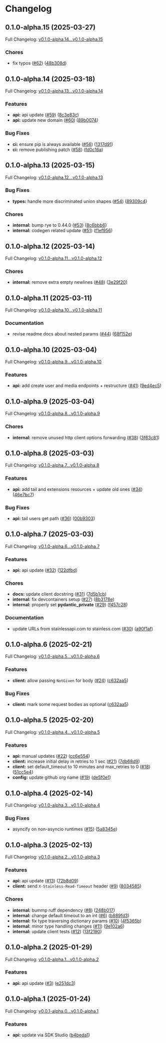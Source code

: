 # Changelog

## 0.1.0-alpha.15 (2025-03-27)

Full Changelog: [v0.1.0-alpha.14...v0.1.0-alpha.15](https://github.com/raccoonaihq/raccoonai-python/compare/v0.1.0-alpha.14...v0.1.0-alpha.15)

### Chores

* fix typos ([#62](https://github.com/raccoonaihq/raccoonai-python/issues/62)) ([48b308d](https://github.com/raccoonaihq/raccoonai-python/commit/48b308d54385b04e0d7139b81690a81194499310))

## 0.1.0-alpha.14 (2025-03-18)

Full Changelog: [v0.1.0-alpha.13...v0.1.0-alpha.14](https://github.com/raccoonaihq/raccoonai-python/compare/v0.1.0-alpha.13...v0.1.0-alpha.14)

### Features

* **api:** api update ([#59](https://github.com/raccoonaihq/raccoonai-python/issues/59)) ([8c3e83c](https://github.com/raccoonaihq/raccoonai-python/commit/8c3e83cc030af8c2dfe01e79676b9b3f80bd3f8b))
* **api:** update new domain ([#60](https://github.com/raccoonaihq/raccoonai-python/issues/60)) ([89b0074](https://github.com/raccoonaihq/raccoonai-python/commit/89b00747c646dc3ac8dfe84a025ba59aee06bbff))


### Bug Fixes

* **ci:** ensure pip is always available ([#56](https://github.com/raccoonaihq/raccoonai-python/issues/56)) ([1317d91](https://github.com/raccoonaihq/raccoonai-python/commit/1317d91a7551ea5e44d56e2538b1f8498cdc3f0e))
* **ci:** remove publishing patch ([#58](https://github.com/raccoonaihq/raccoonai-python/issues/58)) ([fd0c16a](https://github.com/raccoonaihq/raccoonai-python/commit/fd0c16ab03e82f28591c3fde7b5ed079fe8f0557))

## 0.1.0-alpha.13 (2025-03-15)

Full Changelog: [v0.1.0-alpha.12...v0.1.0-alpha.13](https://github.com/raccoonaihq/raccoonai-python/compare/v0.1.0-alpha.12...v0.1.0-alpha.13)

### Bug Fixes

* **types:** handle more discriminated union shapes ([#54](https://github.com/raccoonaihq/raccoonai-python/issues/54)) ([89309c4](https://github.com/raccoonaihq/raccoonai-python/commit/89309c469b5350d7883e9d979ee34af7178ebb11))


### Chores

* **internal:** bump rye to 0.44.0 ([#53](https://github.com/raccoonaihq/raccoonai-python/issues/53)) ([8c6bbb6](https://github.com/raccoonaihq/raccoonai-python/commit/8c6bbb67d288e897cda0d492a6217ae3138e0ba5))
* **internal:** codegen related update ([#51](https://github.com/raccoonaihq/raccoonai-python/issues/51)) ([f1ef956](https://github.com/raccoonaihq/raccoonai-python/commit/f1ef956cfe8fe417214ffc79dff0f233c48a2f82))

## 0.1.0-alpha.12 (2025-03-14)

Full Changelog: [v0.1.0-alpha.11...v0.1.0-alpha.12](https://github.com/raccoonaihq/raccoonai-python/compare/v0.1.0-alpha.11...v0.1.0-alpha.12)

### Chores

* **internal:** remove extra empty newlines ([#48](https://github.com/raccoonaihq/raccoonai-python/issues/48)) ([3e29f20](https://github.com/raccoonaihq/raccoonai-python/commit/3e29f20507433c0c7c020d01d7bd1f1a167fcb3c))

## 0.1.0-alpha.11 (2025-03-11)

Full Changelog: [v0.1.0-alpha.10...v0.1.0-alpha.11](https://github.com/raccoonaihq/raccoonai-python/compare/v0.1.0-alpha.10...v0.1.0-alpha.11)

### Documentation

* revise readme docs about nested params ([#44](https://github.com/raccoonaihq/raccoonai-python/issues/44)) ([68f152e](https://github.com/raccoonaihq/raccoonai-python/commit/68f152e06a22cae44c28e4f6171df6ee87965866))

## 0.1.0-alpha.10 (2025-03-04)

Full Changelog: [v0.1.0-alpha.9...v0.1.0-alpha.10](https://github.com/raccoonaihq/raccoonai-python/compare/v0.1.0-alpha.9...v0.1.0-alpha.10)

### Features

* **api:** add create user and media endpoints + restructure ([#41](https://github.com/raccoonaihq/raccoonai-python/issues/41)) ([9ed4ec5](https://github.com/raccoonaihq/raccoonai-python/commit/9ed4ec5780ebb3ce33e4ba7cd3abb547d3566fa2))

## 0.1.0-alpha.9 (2025-03-04)

Full Changelog: [v0.1.0-alpha.8...v0.1.0-alpha.9](https://github.com/raccoonaihq/raccoonai-python/compare/v0.1.0-alpha.8...v0.1.0-alpha.9)

### Chores

* **internal:** remove unused http client options forwarding ([#38](https://github.com/raccoonaihq/raccoonai-python/issues/38)) ([3f63c81](https://github.com/raccoonaihq/raccoonai-python/commit/3f63c811fbd58e6a91beb1e03f26cb9fa084a529))

## 0.1.0-alpha.8 (2025-03-03)

Full Changelog: [v0.1.0-alpha.7...v0.1.0-alpha.8](https://github.com/raccoonaihq/raccoonai-python/compare/v0.1.0-alpha.7...v0.1.0-alpha.8)

### Features

* **api:** add tail and extensions resources + update old ones ([#34](https://github.com/raccoonaihq/raccoonai-python/issues/34)) ([46e7bc7](https://github.com/raccoonaihq/raccoonai-python/commit/46e7bc7a131e41a47f05ff3103ad2859997719b9))


### Bug Fixes

* **api:** tail users get path ([#36](https://github.com/raccoonaihq/raccoonai-python/issues/36)) ([00b9303](https://github.com/raccoonaihq/raccoonai-python/commit/00b9303a013a4202f4d4e9c824f8065013d1e236))

## 0.1.0-alpha.7 (2025-03-03)

Full Changelog: [v0.1.0-alpha.6...v0.1.0-alpha.7](https://github.com/raccoonaihq/raccoonai-python/compare/v0.1.0-alpha.6...v0.1.0-alpha.7)

### Features

* **api:** api update ([#32](https://github.com/raccoonaihq/raccoonai-python/issues/32)) ([122dfbd](https://github.com/raccoonaihq/raccoonai-python/commit/122dfbdab0b497c7baa5c1e30e8c53d971a99b0c))


### Chores

* **docs:** update client docstring ([#31](https://github.com/raccoonaihq/raccoonai-python/issues/31)) ([7d5b1cb](https://github.com/raccoonaihq/raccoonai-python/commit/7d5b1cbbbc21e7d7daf7860951236ebbfcc3ba70))
* **internal:** fix devcontainers setup ([#27](https://github.com/raccoonaihq/raccoonai-python/issues/27)) ([8b3178e](https://github.com/raccoonaihq/raccoonai-python/commit/8b3178e30fe72e1326eb46c49891b668a15db3ca))
* **internal:** properly set __pydantic_private__ ([#29](https://github.com/raccoonaihq/raccoonai-python/issues/29)) ([f457c28](https://github.com/raccoonaihq/raccoonai-python/commit/f457c28d9b5bbe682cc83156bfad97a0d5216444))


### Documentation

* update URLs from stainlessapi.com to stainless.com ([#30](https://github.com/raccoonaihq/raccoonai-python/issues/30)) ([a90f1af](https://github.com/raccoonaihq/raccoonai-python/commit/a90f1afa15b717ae8b8df892b56ee29c1061d441))

## 0.1.0-alpha.6 (2025-02-21)

Full Changelog: [v0.1.0-alpha.5...v0.1.0-alpha.6](https://github.com/raccoonaihq/raccoonai-python/compare/v0.1.0-alpha.5...v0.1.0-alpha.6)

### Features

* **client:** allow passing `NotGiven` for body ([#24](https://github.com/raccoonaihq/raccoonai-python/issues/24)) ([c632aa5](https://github.com/raccoonaihq/raccoonai-python/commit/c632aa57554681c776cb5aad35c673b2c2db65c7))


### Bug Fixes

* **client:** mark some request bodies as optional ([c632aa5](https://github.com/raccoonaihq/raccoonai-python/commit/c632aa57554681c776cb5aad35c673b2c2db65c7))

## 0.1.0-alpha.5 (2025-02-20)

Full Changelog: [v0.1.0-alpha.4...v0.1.0-alpha.5](https://github.com/raccoonaihq/raccoonai-python/compare/v0.1.0-alpha.4...v0.1.0-alpha.5)

### Features

* **api:** manual updates ([#22](https://github.com/raccoonaihq/raccoonai-python/issues/22)) ([cc6e554](https://github.com/raccoonaihq/raccoonai-python/commit/cc6e55441b2f704061e3a83573e4fc74503c8a68))
* **client:** increase initial delay in retries to 1 sec ([#21](https://github.com/raccoonaihq/raccoonai-python/issues/21)) ([7db68d9](https://github.com/raccoonaihq/raccoonai-python/commit/7db68d9a20f316e75c35cefdabb24856435c34cf))
* **client:** set default_timeout to 10 minutes and max_retries to 0 ([#18](https://github.com/raccoonaihq/raccoonai-python/issues/18)) ([51cc5e4](https://github.com/raccoonaihq/raccoonai-python/commit/51cc5e441b12bef5f11d7e942c2ce276f1fe71a0))
* **config:** update github org name ([#19](https://github.com/raccoonaihq/raccoonai-python/issues/19)) ([de5f0e1](https://github.com/raccoonaihq/raccoonai-python/commit/de5f0e128512d004b0e945e0b8a4c280bffe411b))

## 0.1.0-alpha.4 (2025-02-14)

Full Changelog: [v0.1.0-alpha.3...v0.1.0-alpha.4](https://github.com/flyingraccoonai/raccoonai-python/compare/v0.1.0-alpha.3...v0.1.0-alpha.4)

### Bug Fixes

* asyncify on non-asyncio runtimes ([#15](https://github.com/flyingraccoonai/raccoonai-python/issues/15)) ([5a8345e](https://github.com/flyingraccoonai/raccoonai-python/commit/5a8345e71be12864429fa19e8d4d55c9b70a63db))

## 0.1.0-alpha.3 (2025-02-13)

Full Changelog: [v0.1.0-alpha.2...v0.1.0-alpha.3](https://github.com/flyingraccoonai/raccoonai-python/compare/v0.1.0-alpha.2...v0.1.0-alpha.3)

### Features

* **api:** api update ([#13](https://github.com/flyingraccoonai/raccoonai-python/issues/13)) ([72b8d09](https://github.com/flyingraccoonai/raccoonai-python/commit/72b8d0941c8b4e3d4c880815a4bfd4f92ab3f208))
* **client:** send `X-Stainless-Read-Timeout` header ([#9](https://github.com/flyingraccoonai/raccoonai-python/issues/9)) ([8034585](https://github.com/flyingraccoonai/raccoonai-python/commit/80345850aeeb00d8551d467804554b33216866a4))


### Chores

* **internal:** bummp ruff dependency ([#8](https://github.com/flyingraccoonai/raccoonai-python/issues/8)) ([248b017](https://github.com/flyingraccoonai/raccoonai-python/commit/248b017f449a20d44fd9d3f750b61713c2267b08))
* **internal:** change default timeout to an int ([#6](https://github.com/flyingraccoonai/raccoonai-python/issues/6)) ([b889fd3](https://github.com/flyingraccoonai/raccoonai-python/commit/b889fd33d45027dcb9a388be08096e7dc7a1ab9c))
* **internal:** fix type traversing dictionary params ([#10](https://github.com/flyingraccoonai/raccoonai-python/issues/10)) ([4f5365b](https://github.com/flyingraccoonai/raccoonai-python/commit/4f5365bb697819c392bb4e9bc162f7f9f051fdbf))
* **internal:** minor type handling changes ([#11](https://github.com/flyingraccoonai/raccoonai-python/issues/11)) ([9e102a6](https://github.com/flyingraccoonai/raccoonai-python/commit/9e102a69172abf65c913290656137e52b1519d4e))
* **internal:** update client tests ([#12](https://github.com/flyingraccoonai/raccoonai-python/issues/12)) ([13f2190](https://github.com/flyingraccoonai/raccoonai-python/commit/13f2190c2e9fd7d4b6f3159a962d47ef6c2d9316))

## 0.1.0-alpha.2 (2025-01-29)

Full Changelog: [v0.1.0-alpha.1...v0.1.0-alpha.2](https://github.com/flyingraccoonai/raccoonai-python/compare/v0.1.0-alpha.1...v0.1.0-alpha.2)

### Features

* **api:** api update ([#3](https://github.com/flyingraccoonai/raccoonai-python/issues/3)) ([e251dc3](https://github.com/flyingraccoonai/raccoonai-python/commit/e251dc358ce3cc88ef81c20911125a237cd88d07))

## 0.1.0-alpha.1 (2025-01-24)

Full Changelog: [v0.0.1-alpha.0...v0.1.0-alpha.1](https://github.com/flyingraccoonai/raccoonai-python/compare/v0.0.1-alpha.0...v0.1.0-alpha.1)

### Features

* **api:** update via SDK Studio ([b4beda1](https://github.com/flyingraccoonai/raccoonai-python/commit/b4beda18093cfb681ade68610e307b7ce07fa4d2))

